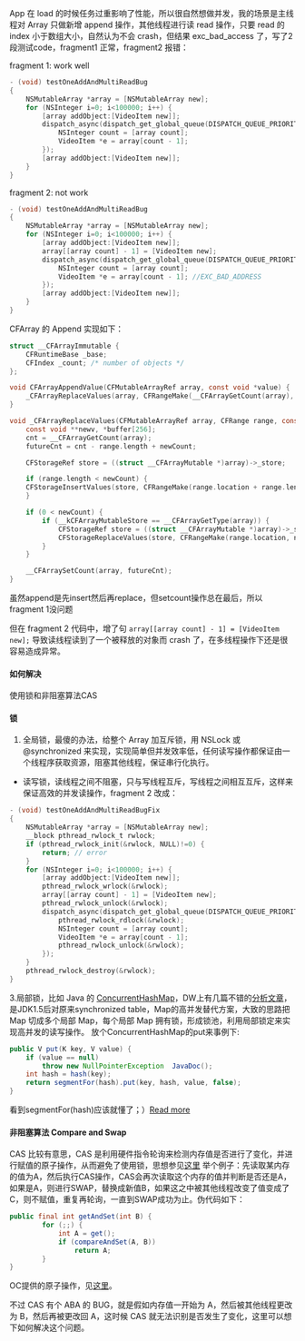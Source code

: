 App 在 load 的时候任务过重影响了性能，所以很自然想做并发，我的场景是主线程对 Array 只做新增 append 操作，其他线程进行读 read 操作，只要 read 的 index 小于数组大小，自然认为不会 crash，但结果 exc_bad_access 了，写了2段测试code，fragment1 正常，fragment2 报错：

fragment 1: work well
```objective-c
- (void) testOneAddAndMultiReadBug
{
    NSMutableArray *array = [NSMutableArray new];
    for (NSInteger i=0; i<100000; i++) {
        [array addObject:[VideoItem new]];
        dispatch_async(dispatch_get_global_queue(DISPATCH_QUEUE_PRIORITY_DEFAULT, 0), ^{
            NSInteger count = [array count];
            VideoItem *e = array[count - 1];
        });
        [array addObject:[VideoItem new]];
    }
}
```

fragment 2: not work

```objective-c
- (void) testOneAddAndMultiReadBug
{
    NSMutableArray *array = [NSMutableArray new];
    for (NSInteger i=0; i<100000; i++) {
        [array addObject:[VideoItem new]];
        array[[array count] - 1] = [VideoItem new];
        dispatch_async(dispatch_get_global_queue(DISPATCH_QUEUE_PRIORITY_DEFAULT, 0), ^{
            NSInteger count = [array count];
            VideoItem *e = array[count - 1]; //EXC_BAD_ADDRESS
        });
        [array addObject:[VideoItem new]];
    }
}
```

CFArray 的 Append 实现如下：

```objective-c
struct __CFArrayImmutable {
    CFRuntimeBase _base;
    CFIndex _count;	/* number of objects */
};

void CFArrayAppendValue(CFMutableArrayRef array, const void *value) {
    _CFArrayReplaceValues(array, CFRangeMake(__CFArrayGetCount(array), 0), &value, 1);
}

void _CFArrayReplaceValues(CFMutableArrayRef array, CFRange range, const void **newValues, CFIndex newCount) {
    const void **newv, *buffer[256];
    cnt = __CFArrayGetCount(array);
    futureCnt = cnt - range.length + newCount;

    CFStorageRef store = ((struct __CFArrayMutable *)array)->_store;

    if (range.length < newCount) {
    CFStorageInsertValues(store, CFRangeMake(range.location + range.length, newCount - range.length));
	}

    if (0 < newCount) {
        if (__kCFArrayMutableStore == __CFArrayGetType(array)) {
            CFStorageRef store = ((struct __CFArrayMutable *)array)->_store;
            CFStorageReplaceValues(store, CFRangeMake(range.location, newCount), newv);
        }
    }

    __CFArraySetCount(array, futureCnt);
}
```

虽然append是先insert然后再replace，但setcount操作总在最后，所以 fragment 1没问题

但在 fragment 2 代码中，增了句 `array[[array count] - 1] = [VideoItem new];` 导致读线程读到了一个被释放的对象而 crash 了，在多线程操作下还是很容易造成异常。

#### 如何解决

使用锁和非阻塞算法CAS

#### 锁

1. 全局锁，最傻的办法，给整个 Array 加互斥锁，用 NSLock 或 @synchronized 来实现，实现简单但并发效率低，任何读写操作都保证由一个线程序获取资源，阻塞其他线程，保证串行化执行。

* 读写锁，读线程之间不阻塞，只与写线程互斥，写线程之间相互互斥，这样来保证高效的并发读操作，fragment 2 改成：

```objective-c
- (void) testOneAddAndMultiReadBugFix
{
    NSMutableArray *array = [NSMutableArray new];
    __block pthread_rwlock_t rwlock;
    if (pthread_rwlock_init(&rwlock, NULL)!=0) {
        return; // error
    }
    for (NSInteger i=0; i<100000; i++) {
        [array addObject:[VideoItem new]];
        pthread_rwlock_wrlock(&rwlock);
        array[[array count] - 1] = [VideoItem new];
        pthread_rwlock_unlock(&rwlock);
        dispatch_async(dispatch_get_global_queue(DISPATCH_QUEUE_PRIORITY_DEFAULT, 0), ^{
            pthread_rwlock_rdlock(&rwlock);
            NSInteger count = [array count];
            VideoItem *e = array[count - 1];
            pthread_rwlock_unlock(&rwlock);
        });
    }
    pthread_rwlock_destroy(&rwlock);
}
```

3.局部锁，比如 Java 的 [ConcurrentHashMap](http://kickjava.com/src/java/util/concurrent/ConcurrentHashMap.java.htm)，DW上有几篇不错的[分析文章](http://www.ibm.com/developerworks/cn/java/j-jtp08223/)，是JDK1.5后对原来synchronized table，Map的高并发替代方案，大致的思路把 Map 切成多个局部 Map，每个局部 Map 拥有锁，形成锁池，利用局部锁定来实现高并发的读写操作。
放个ConcurrentHashMap的put来事例下:

```java
public V put(K key, V value) {
    if (value == null)
        throw new NullPointerException  JavaDoc();
    int hash = hash(key);
    return segmentFor(hash).put(key, hash, value, false);
}
```

看到segmentFor(hash)应该就懂了；）[Read more](http://kickjava.com/src/java/util/concurrent/ConcurrentHashMap.java.htm#ixzz33sZqQLUs)

#### 非阻塞算法 Compare and Swap

CAS 比较有意思，CAS 是利用硬件指令轮询来检测内存值是否进行了变化，并进行赋值的原子操作，从而避免了使用锁，思想参见[这里](http://www.ibm.com/developerworks/cn/java/j-jtp04186/) 举个例子：先读取某内存的值为A，然后执行CAS操作，CAS会再次读取这个内存的值并判断是否还是A，如果是A，则进行SWAP，替换成新值B，如果这之中被其他线程改变了值变成了C，则不赋值，重复再轮询，一直到SWAP成功为止。伪代码如下：

```java
public final int getAndSet(int B) {
        for (;;) {
            int A = get();
            if (compareAndSet(A, B))
                return A;
        }
}
```

OC提供的原子操作，见[这里](https://developer.apple.com/library/mac/documentation/cocoa/conceptual/Multithreading/ThreadSafety/ThreadSafety.html)。

不过 CAS 有个 ABA 的 BUG，就是假如内存值一开始为 A，然后被其他线程更改为 B，然后再被更改回 A，这时候 CAS 就无法识别是否发生了变化，这里可以想下如何解决这个问题。
